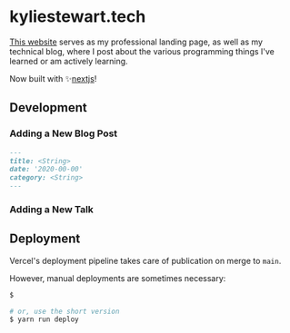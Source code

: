 # kyliestewart.tech

[This website](https://kyliestewart.tech) serves as my professional landing page,
as well as my technical blog, where I post about the various programming things
I've learned or am actively learning.

Now built with ✨[nextjs](https://nextjs.org)!

## Development

### Adding a New Blog Post

```md
---
title: <String>
date: '2020-00-00'
category: <String>
---
```

### Adding a New Talk

## Deployment

Vercel's deployment pipeline takes care of publication on merge to `main`.

However, manual deployments are sometimes necessary:

```sh
$

# or, use the short version
$ yarn run deploy
```
